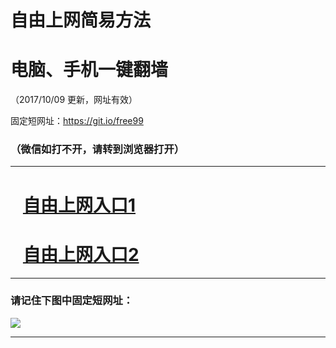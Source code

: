 ﻿# 自由上网简易方法

# 电脑、手机一键翻墙

（2017/10/09 更新，网址有效）

固定短网址：https://git.io/free99

### （微信如打不开，请转到浏览器打开）


***





# &nbsp;&nbsp; <a href="http://ft1164020990.fwq-tz-1001.info/fwqtz01.html?t=10090016138 " target="_blank">自由上网入口1</a>
# &nbsp;&nbsp; <a href="http://ft2184121419.fwq-tz-1002.info/fwqtz02.html?t=10090018868 " target="_blank">自由上网入口2</a>
***

### 请记住下图中固定短网址：

<img src="https://s3-us-west-2.amazonaws.com/fwq-1001/yjfq-20170905okok.png" /> 


***

